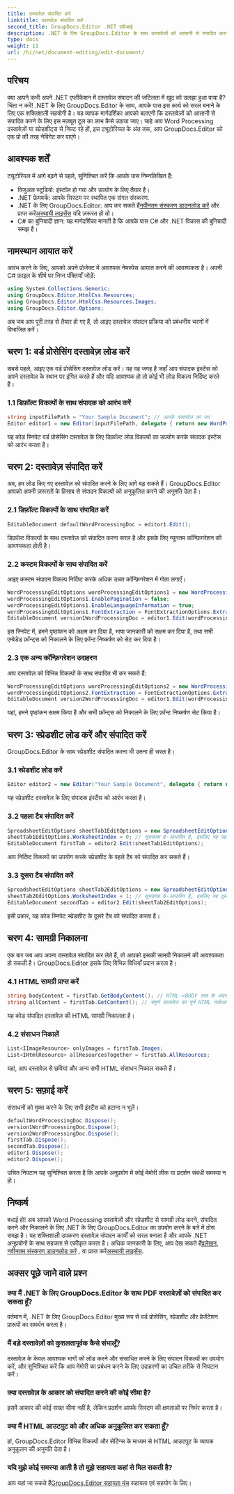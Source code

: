 ```yaml
---
title: दस्तावेज़ संपादित करें
linktitle: दस्तावेज़ संपादित करें
second_title: GroupDocs.Editor .NET एपीआई
description: .NET के लिए GroupDocs.Editor के साथ दस्तावेज़ों को आसानी से संपादित करना सीखें। Word Processing और Spreadsheet फ़ाइलों के लिए चरण-दर-चरण मार्गदर्शिका।
type: docs
weight: 11
url: /hi/net/document-editing/edit-document/
---
```

## परिचय
क्या आपने कभी अपने .NET एप्लीकेशन में दस्तावेज़ संपादन की जटिलता में खुद को उलझा हुआ पाया है? चिंता न करें! .NET के लिए GroupDocs.Editor के साथ, आपके पास इस कार्य को सरल बनाने के लिए एक शक्तिशाली सहयोगी है। यह व्यापक मार्गदर्शिका आपको बताएगी कि दस्तावेज़ों को आसानी से संपादित करने के लिए इस मज़बूत टूल का लाभ कैसे उठाया जाए। चाहे आप Word Processing दस्तावेज़ों या स्प्रेडशीट्स से निपट रहे हों, इस ट्यूटोरियल के अंत तक, आप GroupDocs.Editor को एक प्रो की तरह नेविगेट कर पाएंगे।
## आवश्यक शर्तें
ट्यूटोरियल में आगे बढ़ने से पहले, सुनिश्चित करें कि आपके पास निम्नलिखित हैं:
- विजुअल स्टूडियो: इंस्टॉल हो गया और उपयोग के लिए तैयार है।
- .NET फ्रेमवर्क: आपके सिस्टम पर स्थापित एक संगत संस्करण.
-  .NET के लिए GroupDocs.Editor: आप कर सकते हैं[नवीनतम संस्करण डाउनलोड करें](https://releases.groupdocs.com/editor/net/) और प्राप्त करें[अस्थायी लाइसेंस](https://purchase.groupdocs.com/temporary-license/) यदि ज़रूरत हो तो।
- C# का बुनियादी ज्ञान: यह मार्गदर्शिका मानती है कि आपके पास C# और .NET विकास की बुनियादी समझ है।
## नामस्थान आयात करें
आरंभ करने के लिए, आपको अपने प्रोजेक्ट में आवश्यक नेमस्पेस आयात करने की आवश्यकता है। अपनी C# फ़ाइल के शीर्ष पर निम्न पंक्तियाँ जोड़ें:
```csharp
using System.Collections.Generic;
using GroupDocs.Editor.HtmlCss.Resources;
using GroupDocs.Editor.HtmlCss.Resources.Images;
using GroupDocs.Editor.Options;
```
अब जब आप पूरी तरह से तैयार हो गए हैं, तो आइए दस्तावेज़ संपादन प्रक्रिया को प्रबंधनीय चरणों में विभाजित करें।
## चरण 1: वर्ड प्रोसेसिंग दस्तावेज़ लोड करें
सबसे पहले, आइए एक वर्ड प्रोसेसिंग दस्तावेज़ लोड करें। यह वह जगह है जहाँ आप संपादक इंस्टेंस को अपने दस्तावेज़ के स्थान पर इंगित करते हैं और यदि आवश्यक हो तो कोई भी लोड विकल्प निर्दिष्ट करते हैं।
### 1.1 डिफ़ॉल्ट विकल्पों के साथ संपादक को आरंभ करें
```csharp
string inputFilePath = "Your Sample Document"; // आपके दस्तावेज़ का पथ
Editor editor1 = new Editor(inputFilePath, delegate { return new WordProcessingLoadOptions(); });
```
यह कोड स्निपेट वर्ड प्रोसेसिंग दस्तावेज़ के लिए डिफ़ॉल्ट लोड विकल्पों का उपयोग करके संपादक इंस्टेंस को आरंभ करता है।
## चरण 2: दस्तावेज़ संपादित करें
अब, हम लोड किए गए दस्तावेज़ को संपादित करने के लिए आगे बढ़ सकते हैं। GroupDocs.Editor आपको अपनी ज़रूरतों के हिसाब से संपादन विकल्पों को अनुकूलित करने की अनुमति देता है।
### 2.1 डिफ़ॉल्ट विकल्पों के साथ संपादित करें
```csharp
EditableDocument defaultWordProcessingDoc = editor1.Edit();
```
डिफ़ॉल्ट विकल्पों के साथ दस्तावेज़ को संपादित करना सरल है और इसके लिए न्यूनतम कॉन्फ़िगरेशन की आवश्यकता होती है।
### 2.2 कस्टम विकल्पों के साथ संपादित करें
आइए कस्टम संपादन विकल्प निर्दिष्ट करके अधिक उन्नत कॉन्फ़िगरेशन में गोता लगाएँ।
```csharp
WordProcessingEditOptions wordProcessingEditOptions1 = new WordProcessingEditOptions();
wordProcessingEditOptions1.EnablePagination = false;
wordProcessingEditOptions1.EnableLanguageInformation = true;
wordProcessingEditOptions1.FontExtraction = FontExtractionOptions.ExtractAllEmbedded;
EditableDocument version1WordProcessingDoc = editor1.Edit(wordProcessingEditOptions1);
```
इस स्निपेट में, हमने पृष्ठांकन को अक्षम कर दिया है, भाषा जानकारी को सक्षम कर दिया है, तथा सभी एम्बेडेड फ़ॉन्ट्स को निकालने के लिए फ़ॉन्ट निष्कर्षण को सेट कर दिया है।
### 2.3 एक अन्य कॉन्फ़िगरेशन उदाहरण
आप दस्तावेज़ को विभिन्न विकल्पों के साथ संपादित भी कर सकते हैं:
```csharp
WordProcessingEditOptions wordProcessingEditOptions2 = new WordProcessingEditOptions(true);
wordProcessingEditOptions2.FontExtraction = FontExtractionOptions.ExtractAll;
EditableDocument version2WordProcessingDoc = editor1.Edit(wordProcessingEditOptions2);
```
यहां, हमने पृष्ठांकन सक्षम किया है और सभी फ़ॉन्ट्स को निकालने के लिए फ़ॉन्ट निष्कर्षण सेट किया है।
## चरण 3: स्प्रेडशीट लोड करें और संपादित करें
GroupDocs.Editor के साथ स्प्रेडशीट संपादित करना भी उतना ही सरल है।
### 3.1 स्प्रेडशीट लोड करें
```csharp
Editor editor2 = new Editor("Your Sample Document", delegate { return new SpreadsheetLoadOptions(); });
```
यह स्प्रेडशीट दस्तावेज़ के लिए संपादक इंस्टैंस को आरंभ करता है।
### 3.2 पहला टैब संपादित करें
```csharp
SpreadsheetEditOptions sheetTab1EditOptions = new SpreadsheetEditOptions();
sheetTab1EditOptions.WorksheetIndex = 0; // सूचकांक 0-आधारित है, इसलिए यह पहला टैब है
EditableDocument firstTab = editor2.Edit(sheetTab1EditOptions);
```
आप निर्दिष्ट विकल्पों का उपयोग करके स्प्रेडशीट के पहले टैब को संपादित कर सकते हैं।
### 3.3 दूसरा टैब संपादित करें
```csharp
SpreadsheetEditOptions sheetTab2EditOptions = new SpreadsheetEditOptions();
sheetTab2EditOptions.WorksheetIndex = 1; // सूचकांक 0-आधारित है, इसलिए यह दूसरा टैब है
EditableDocument secondTab = editor2.Edit(sheetTab2EditOptions);
```
इसी प्रकार, यह कोड स्निपेट स्प्रेडशीट के दूसरे टैब को संपादित करता है।
## चरण 4: सामग्री निकालना
एक बार जब आप अपना दस्तावेज़ संपादित कर लेते हैं, तो आपको इसकी सामग्री निकालने की आवश्यकता हो सकती है। GroupDocs.Editor इसके लिए विभिन्न विधियाँ प्रदान करता है।
### 4.1 HTML सामग्री प्राप्त करें
```csharp
string bodyContent = firstTab.GetBodyContent(); // HTML->BODY तत्व के अंदर से HTML मार्कअप
string allContent = firstTab.GetContent(); // संपूर्ण दस्तावेज़ का पूर्ण HTML मार्कअप, जिसमें HTML->HEAD हेडर और उसकी सामग्री शामिल है
```
यह कोड संपादित दस्तावेज़ की HTML सामग्री निकालता है।
### 4.2 संसाधन निकालें
```csharp
List<IImageResource> onlyImages = firstTab.Images;
List<IHtmlResource> allResourcesTogether = firstTab.AllResources;
```
यहां, आप दस्तावेज़ से छवियां और अन्य सभी HTML संसाधन निकाल सकते हैं।
## चरण 5: सफ़ाई करें
संसाधनों को मुक्त करने के लिए सभी इंस्टैंस को हटाना न भूलें।
```csharp
defaultWordProcessingDoc.Dispose();
version1WordProcessingDoc.Dispose();
version2WordProcessingDoc.Dispose();
firstTab.Dispose();
secondTab.Dispose();
editor1.Dispose();
editor2.Dispose();
```
उचित निपटान यह सुनिश्चित करता है कि आपके अनुप्रयोग में कोई मेमोरी लीक या प्रदर्शन संबंधी समस्या न हो।
## निष्कर्ष
 बधाई हो! अब आपको Word Processing दस्तावेज़ों और स्प्रेडशीट से सामग्री लोड करने, संपादित करने और निकालने के लिए .NET के लिए GroupDocs.Editor का उपयोग करने के बारे में ठोस समझ है। यह शक्तिशाली उपकरण दस्तावेज़ संपादन कार्यों को सरल बनाता है और आपके .NET अनुप्रयोगों के साथ सहजता से एकीकृत करता है। अधिक जानकारी के लिए, आप देख सकते हैं[प्रलेखन](https://reference.groupdocs.com/editor/net/), [नवीनतम संस्करण डाउनलोड करें](https://releases.groupdocs.com/editor/net/) , या प्राप्त करें[अस्थायी लाइसेंस](https://purchase.groupdocs.com/temporary-license/).
## अक्सर पूछे जाने वाले प्रश्न
### क्या मैं .NET के लिए GroupDocs.Editor के साथ PDF दस्तावेज़ों को संपादित कर सकता हूँ?
वर्तमान में, .NET के लिए GroupDocs.Editor मुख्य रूप से वर्ड प्रोसेसिंग, स्प्रेडशीट और प्रेजेंटेशन प्रारूपों का समर्थन करता है।
### मैं बड़े दस्तावेज़ों को कुशलतापूर्वक कैसे संभालूँ?
दस्तावेज़ के केवल आवश्यक भागों को लोड करने और संसाधित करने के लिए संपादन विकल्पों का उपयोग करें, और सुनिश्चित करें कि आप मेमोरी का प्रबंधन करने के लिए उदाहरणों का उचित तरीके से निपटान करें।
### क्या दस्तावेज़ के आकार को संपादित करने की कोई सीमा है?
इसमें आकार की कोई सख्त सीमा नहीं है, लेकिन प्रदर्शन आपके सिस्टम की क्षमताओं पर निर्भर करता है।
### क्या मैं HTML आउटपुट को और अधिक अनुकूलित कर सकता हूँ?
हां, GroupDocs.Editor विभिन्न विकल्पों और सेटिंग्स के माध्यम से HTML आउटपुट के व्यापक अनुकूलन की अनुमति देता है।
### यदि मुझे कोई समस्या आती है तो मुझे सहायता कहां से मिल सकती है?
 आप यहां जा सकते हैं[GroupDocs.Editor सहायता मंच](https://forum.groupdocs.com/c/editor/20) सहायता एवं सहयोग के लिए।